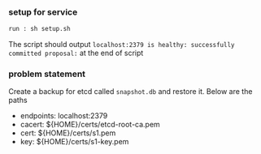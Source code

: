 ### setup for service 
```sh
run : sh setup.sh

```
The script should output ``` localhost:2379 is healthy: successfully committed proposal: ``` at the end of script

### problem statement

Create a backup for etcd called ``` snapshot.db ``` and restore it. Below are the paths
- endpoints: localhost:2379
- cacert: ${HOME}/certs/etcd-root-ca.pem
- cert: ${HOME}/certs/s1.pem
- key: ${HOME}/certs/s1-key.pem
